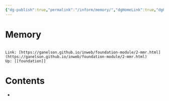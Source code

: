 ```yaml
---
{"dg-publish":true,"permalink":"/inform/memory/","dgHomeLink":true,"dgPassFrontmatter":false}
---
```


# Memory
```ad-info

Link: [https://ganelson.github.io/inweb/foundation-module/2-mmr.html](https://ganelson.github.io/inweb/foundation-module/2-mmr.html)
Up: [[foundation]]
```

# Contents
- 